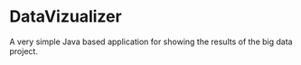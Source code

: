 # DataVizualizer

A very simple Java based application for showing the results of the big data project.
